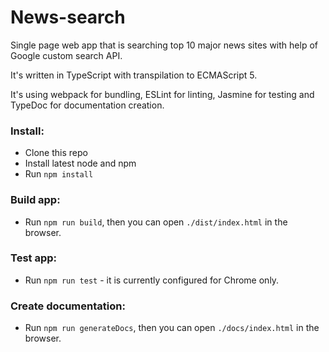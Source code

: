 # News-search
Single page web app that is searching top 10 major news sites with help of Google custom search API.

It's written in TypeScript with transpilation to ECMAScript 5.

It's using webpack for bundling, ESLint for linting, Jasmine for testing and TypeDoc for documentation creation.

### Install:
- Clone this repo
- Install latest node and npm
- Run ```npm install```

### Build app:
- Run ```npm run build```, then you can open ```./dist/index.html``` in the browser.
### Test app:
- Run ```npm run test``` - it is currently configured for Chrome only.
### Create documentation:
- Run ```npm run generateDocs```, then you can open ```./docs/index.html``` in the browser.
